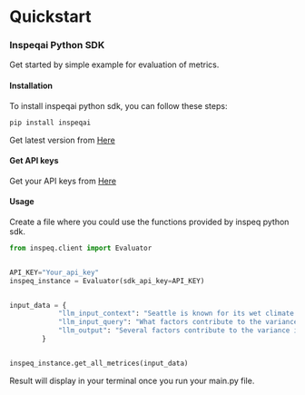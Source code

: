 # Quickstart

### Inspeqai Python SDK

Get started by simple example for evaluation of metrics.

#### Installation

To install inspeqai python sdk, you can follow these steps:

```bash
pip install inspeqai
```

Get latest version from [Here](https://pypi.org/project/inspeqai/)

#### Get API keys

Get your API keys from [Here](https://app.inspeq.ai/)

#### Usage

Create a file where you could use the functions provided by inspeq python sdk.

```python
from inspeq.client import Evaluator


API_KEY="Your_api_key"
inspeq_instance = Evaluator(sdk_api_key=API_KEY)


input_data = {
            "llm_input_context": "Seattle is known for its wet climate due to its location in the Pacific Northwest region of the United States. From 1981 to 2010, the average annual precipitation measured at Seattle-Tacoma International Airport was 37.49 inches (952 mm). This significant amount of rainfall contributes to lush vegetation and a generally green landscape throughout the year. The city's proximity to the Pacific Ocean also influences its weather patterns, with maritime air masses bringing moisture-laden air inland. However, despite the overall wetness of the climate, there is a great variance in local climates within the Seattle area.",
            "llm_input_query": "What factors contribute to the variance in local climates in the Seattle area?",
            "llm_output": "Several factors contribute to the variance in local climates in the Seattle area. One significant factor is the presence of the Olympic Mountains to the west of the city. These mountains act as a barrier, causing the 'rain shadow effect' where the western slopes receive abundant rainfall while the eastern slopes experience much drier conditions. Additionally, Seattle's proximity to Puget Sound and other bodies of water can create microclimates, with areas closer to the water experiencing milder temperatures due to the moderating influence of the water. Furthermore, elevation plays a role, with higher elevations generally being cooler and receiving more precipitation compared to lower-lying areas. Urban heat island effects can also impact local climates, with downtown areas typically being warmer than surrounding suburbs and rural areas.",
        }


inspeq_instance.get_all_metrices(input_data)
```

Result will display in your terminal once you run your main.py file.

